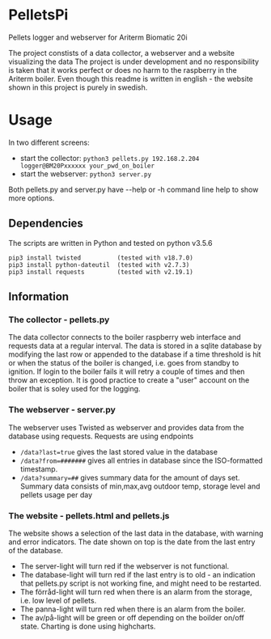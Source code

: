 # PelletsPi
Pellets logger and webserver for Ariterm Biomatic 20i

The project constists of a data collector, a webserver and a website visualizing the data
The project is under development and no responsibility is taken that it works perfect or does no harm to the raspberry in the Ariterm boiler.
Even though this readme is written in english - the website shown in this project is purely in swedish.

# Usage
In two different screens:
* start the collector: `python3 pellets.py 192.168.2.204 logger@BM20Pxxxxxx your_pwd_on_boiler`
* start the webserver: `python3 server.py` 

Both pellets.py and server.py have --help or -h command line help to show more options.

## Dependencies
The scripts are written in Python and tested on python v3.5.6
```
pip3 install twisted          (tested with v18.7.0)
pip3 install python-dateutil  (tested with v2.7.3)
pip3 install requests         (tested with v2.19.1)
```

## Information
### The collector - pellets.py
The data collector connects to the boiler raspberry web interface and requests data at a regular interval.
The data is stored in a sqlite database by modifying the last row or appended to the database if a time threshold is hit or when the status of the boiler is changed, i.e. goes from standby to ignition.
If login to the boiler fails it will retry a couple of times and then throw an exception.
It is good practice to create a "user" account on the boiler that is soley used for the logging.

### The webserver - server.py
The webserver uses Twisted as webserver and provides data from the database using requests. 
Requests are using endpoints 
* `/data?last=true` gives the last stored value in the database 
* `/data?from=#######` gives all entries in database since the ISO-formatted timestamp. 
* `/data?summary=##` gives summary data for the amount of days set. Summary data consists of min,max,avg outdoor temp, storage level and pellets usage per day

### The website - pellets.html and pellets.js
The website shows a selection of the last data in the database, with warning and error indicators.
The date shown on top is the date from the last entry of the database.
* The server-light will turn red if the webserver is not functional.
* The database-light will turn red if the last entry is to old - an indication that pellets.py script is not working fine, and might need to be restarted.
* The förråd-light will turn red when there is an alarm from the storage, i.e. low level of pellets.
* The panna-light will turn red when there is an alarm from the boiler.
* The av/på-light will be green or off depending on the boilder on/off state.
Charting is done using highcharts.




